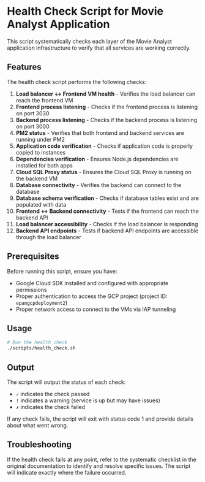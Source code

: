 # Health Check Script for Movie Analyst Application

This script systematically checks each layer of the Movie Analyst application infrastructure to verify that all services are working correctly.

## Features

The health check script performs the following checks:

1. **Load balancer ↔ Frontend VM health** - Verifies the load balancer can reach the frontend VM
2. **Frontend process listening** - Checks if the frontend process is listening on port 3030
3. **Backend process listening** - Checks if the backend process is listening on port 3000
4. **PM2 status** - Verifies that both frontend and backend services are running under PM2
5. **Application code verification** - Checks if application code is properly copied to instances
6. **Dependencies verification** - Ensures Node.js dependencies are installed for both apps
7. **Cloud SQL Proxy status** - Ensures the Cloud SQL Proxy is running on the backend VM
8. **Database connectivity** - Verifies the backend can connect to the database
9. **Database schema verification** - Checks if database tables exist and are populated with data
10. **Frontend ↔ Backend connectivity** - Tests if the frontend can reach the backend API
11. **Load balancer accessibility** - Checks if the load balancer is responding
12. **Backend API endpoints** - Tests if backend API endpoints are accessible through the load balancer

## Prerequisites

Before running this script, ensure you have:

- Google Cloud SDK installed and configured with appropriate permissions
- Proper authentication to access the GCP project (project ID: `epamgcpdeployment2`)
- Proper network access to connect to the VMs via IAP tunneling

## Usage

```bash
# Run the health check
./scripts/health_check.sh
```

## Output

The script will output the status of each check:
- `✓` indicates the check passed
- `!` indicates a warning (service is up but may have issues)
- `✗` indicates the check failed

If any check fails, the script will exit with status code 1 and provide details about what went wrong.

## Troubleshooting

If the health check fails at any point, refer to the systematic checklist in the original documentation to identify and resolve specific issues. The script will indicate exactly where the failure occurred.